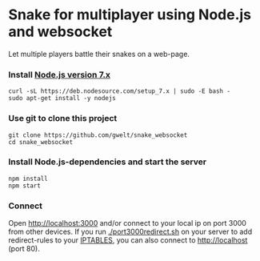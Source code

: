# Snake for multiplayer using Node.js and websocket
Let multiple players battle their snakes on a web-page.

### Install [Node.js version 7.x](https://nodejs.org/en/download/package-manager/)
```
curl -sL https://deb.nodesource.com/setup_7.x | sudo -E bash -
sudo apt-get install -y nodejs
```
### Use git to clone this project
```
git clone https://github.com/gwelt/snake_websocket
cd snake_websocket
```
### Install Node.js-dependencies and start the server
```
npm install
npm start
```
### Connect
Open [http://localhost:3000](http://localhost:3000) and/or connect to your local ip on port 3000 from other devices.
If you run [./port3000redirect.sh](https://github.com/gwelt/snake_websocket/blob/master/port3000redirect.sh) on your server to add redirect-rules to your [IPTABLES](https://help.ubuntu.com/community/IptablesHowTo), you can also connect to [http://localhost](http://localhost) (port 80).
